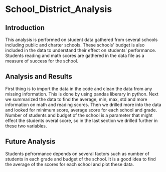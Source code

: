 # School_District_Analysis
## Introduction

This analysis is performed on student data gathered from several schools including public and charter schools. These schools' budget is also included in the data to understand their effect on students' performance. Students reading and math scores are gathered in the data file as a measure of success for the school.

## Analysis and Results

First thing is to import the data in the code and clean the data from any missing information. This is done by using pandas liberary in python. Next we summarized the data to find the average, min, max, std and more information on math and reading scores. Then we drilled more into the data and looked for minimum score, average score for each school and grade. Number of students and budget of the school is a parameter that might effect the students overal score, so in the last section we drilled further in these two variables.

## Future Analysis
Students pefrormance depends on several factors such as number of students in each grade and budget of the school. It is a good idea to find the average of the scores for each school and plot these data.
